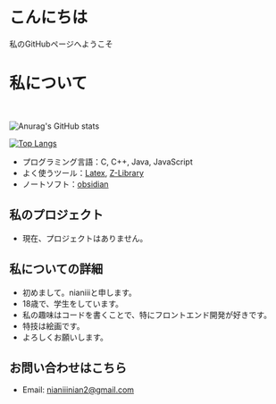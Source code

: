# こんにちは

私のGitHubページへようこそ

# 私について
<br>

![Anurag's GitHub stats](https://github-readme-stats.vercel.app/api?username=nianiiier&theme=buefy&show_icons=true)
<br>

[![Top Langs](https://github-readme-stats.vercel.app/api/top-langs/?username=nianiiier&layout=compact)](https://github.com/anuraghazra/github-readme-stats)

- プログラミング言語：C, C++, Java, JavaScript
- よく使うツール：[Latex](https://www.latexlive.com/), [Z-Library](https://singlelogin.re/)
- ノートソフト：[obsidian](https://obsidian.md/)

## 私のプロジェクト

- 現在、プロジェクトはありません。


## 私についての詳細

- 初めまして。nianiiiと申します。
- 18歳で、学生をしています。
- 私の趣味はコードを書くことで、特にフロントエンド開発が好きです。
- 特技は絵画です。
- よろしくお願いします。

## お問い合わせはこちら
- Email: <nianiiinian2@gmail.com>

